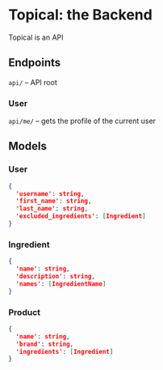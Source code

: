 # Topical: the Backend

Topical is an API

## Endpoints

`api/` – API root

### User

`api/me/` – gets the profile of the current user

## Models

### User

```json
{
  'username': string,
  'first_name': string,
  'last_name': string,
  'excluded_ingredients': [Ingredient]
}
```

### Ingredient

```json
{
  'name': string,
  'description': string,
  'names': [IngredientName]
}
```

### Product

```json
{
  'name': string,
  'brand': string,
  'ingredients': [Ingredient]
}
```
